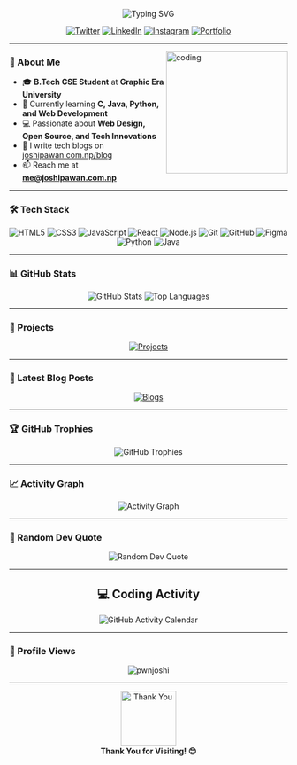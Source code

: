 <p align="center">
  <img src="https://readme-typing-svg.demolab.com/?font=Fira+Code&size=40&duration=4000&pause=1000&color=F75C7E&center=true&vCenter=true&width=600&lines=Hi%2C+I+am+Pawan+Joshi;Web+Developer;Tech+Enthusiast;Open-Source+Contributor" alt="Typing SVG">
</p>

<p align="center">
  <a href="https://twitter.com/pwnjoshidev"><img src="https://img.shields.io/badge/Twitter-1DA1F2?style=for-the-badge&logo=twitter&logoColor=white" alt="Twitter"></a> 
  <a href="https://www.linkedin.com/in/pwnjoshi"><img src="https://img.shields.io/badge/LinkedIn-0077B5?style=for-the-badge&logo=linkedin&logoColor=white" alt="LinkedIn"></a> 
  <a href="https://www.instagram.com/pawancanvas"><img src="https://img.shields.io/badge/Instagram-E4405F?style=for-the-badge&logo=instagram&logoColor=white" alt="Instagram"></a> 
  <a href="https://joshipawan.com.np"><img src="https://img.shields.io/badge/Portfolio-%23F75C7E?style=for-the-badge&logo=vercel&logoColor=white" alt="Portfolio"></a>
</p>

---

<img align="right" alt="coding" width="220" src="https://media.tenor.com/2uyENRmiUt0AAAAC/coding.gif">

### 🌟 About Me

- 🎓 **B.Tech CSE Student** at **Graphic Era University**
- 🌱 Currently learning **C, Java, Python, and Web Development**
- 💻 Passionate about **Web Design, Open Source, and Tech Innovations**
- 📝 I write tech blogs on [joshipawan.com.np/blog](https://joshipawan.com.np/blog)
- 📫 Reach me at **me@joshipawan.com.np**

---

### 🛠️ Tech Stack

<p align="center">
  <img src="https://img.shields.io/badge/HTML5-E34F26?style=for-the-badge&logo=html5&logoColor=white" alt="HTML5">
  <img src="https://img.shields.io/badge/CSS3-1572B6?style=for-the-badge&logo=css3&logoColor=white" alt="CSS3">
  <img src="https://img.shields.io/badge/JavaScript-F7DF1E?style=for-the-badge&logo=javascript&logoColor=black" alt="JavaScript">
  <img src="https://img.shields.io/badge/React-20232A?style=for-the-badge&logo=react&logoColor=61DAFB" alt="React">
  <img src="https://img.shields.io/badge/Node.js-43853D?style=for-the-badge&logo=node.js&logoColor=white" alt="Node.js">
  <img src="https://img.shields.io/badge/Git-F05032?style=for-the-badge&logo=git&logoColor=white" alt="Git">
  <img src="https://img.shields.io/badge/GitHub-100000?style=for-the-badge&logo=github&logoColor=white" alt="GitHub">
  <img src="https://img.shields.io/badge/Figma-F24E1E?style=for-the-badge&logo=figma&logoColor=white" alt="Figma">
  <img src="https://img.shields.io/badge/Python-3776AB?style=for-the-badge&logo=python&logoColor=white" alt="Python">
  <img src="https://img.shields.io/badge/Java-007396?style=for-the-badge&logo=java&logoColor=white" alt="Java">
</p>

---

### 📊 GitHub Stats

<p align="center">
  <img src="https://github-readme-stats.vercel.app/api?username=pwnjoshi&show_icons=true&theme=radical" alt="GitHub Stats">
  <img src="https://github-readme-stats.vercel.app/api/top-langs/?username=pwnjoshi&layout=compact&theme=radical" alt="Top Languages">
</p>

---

### 🚀 Projects

<p align="center">
  <a href="https://joshipawan.com.np">
    <img src="https://img.shields.io/badge/Explore%20My%20Projects-%23F75C7E?style=for-the-badge&logo=vercel&logoColor=white" alt="Projects">
  </a>
</p>

---

### 📝 Latest Blog Posts

<p align="center">
  <a href="https://joshipawan.com.np/blog">
    <img src="https://img.shields.io/badge/Read%20My%20Blogs-%23F75C7E?style=for-the-badge&logo=medium&logoColor=white" alt="Blogs">
  </a>
</p>

---

### 🏆 GitHub Trophies

<p align="center">
  <img src="https://github-profile-trophy.vercel.app/?username=pwnjoshi&theme=radical&no-frame=true&row=1&column=7" alt="GitHub Trophies">
</p>

---

### 📈 Activity Graph

<p align="center">
  <img src="https://github-readme-activity-graph.vercel.app/graph?username=pwnjoshi&theme=react-dark&hide_border=true&area=true" alt="Activity Graph">
</p>

---

### 🎨 Random Dev Quote

<p align="center">
  <img src="https://quotes-github-readme.vercel.app/api?type=vertical&theme=radical" alt="Random Dev Quote">
</p>

---

<!-- 🎮 GitHub Activity Calendar -->
<h2 align="center">💻 Coding Activity</h2>

<p align="center">
  <img src="https://ghchart.rshah.org/pwnjoshi" alt="GitHub Activity Calendar">
</p>

---

### 👀 Profile Views

<p align="center">
  <img src="https://komarev.com/ghpvc/?username=pwnjoshi&label=Profile%20views&color=F75C7E&style=flat" alt="pwnjoshi" />
</p>

---

<p align="center">
  <img src="https://media.giphy.com/media/L1R1tvI9svkIWwpVYr/giphy.gif" width="100" alt="Thank You">
  <br>
  <b>Thank You for Visiting! 😊</b>
</p>
